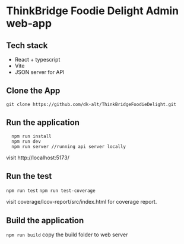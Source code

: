 # ThinkBridge Foodie Delight Admin web-app
## Tech stack
  - React + typescript
  - Vite
  - JSON server for API

## Clone the App
  `git clone https://github.com/dk-alt/ThinkBridgeFoodieDelight.git`

## Run the application
```
  npm run install
  npm run dev
  npm run server //running api server locally
```
visit http://localhost:5173/

## Run the test

`npm run test`
`npm run test-coverage`

visit coverage/lcov-report/src/index.html for coverage report.

## Build the application
`npm run build`
copy the build folder to web server
